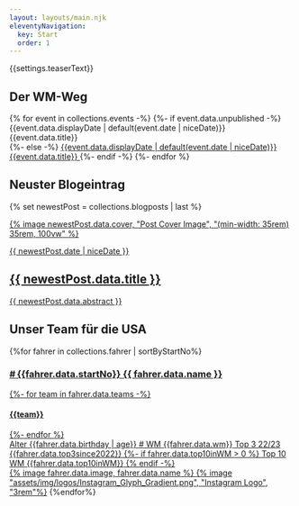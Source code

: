 ```yaml
---
layout: layouts/main.njk
eleventyNavigation:
  key: Start
  order: 1
---
```


{{settings.teaserText}}

## Der WM-Weg

<section class="timeline">
  {% for event in collections.events -%}
    {%- if event.data.unpublished -%}
      <div class="timeline-entry future">
        <span class="date">{{event.data.displayDate | default(event.date | niceDate)}}</span>
        <span class="title">{{event.data.title}}</span>
      </div>
    {%- else -%}
      <a href="{{event.url}}" class="timeline-entry">
        <span class="date">{{event.data.displayDate | default(event.date | niceDate)}}</span>
        <span class="title">{{event.data.title}}</span>
      </a>
    {%- endif -%}
  {%- endfor %}
</section>

## Neuster Blogeintrag
{% set newestPost = collections.blogposts | last %}
<a href="{{ newestPost.url }}">
  <article class="blogpost card card-hover">
    {% image newestPost.data.cover, "Post Cover Image", "(min-width: 35rem) 35rem, 100vw" %}
    <p class="post_date">{{ newestPost.date | niceDate }}</p>
    <h2 class="post_title">{{ newestPost.data.title }}</h2>
    <div class="post_abstract">
    
{{ newestPost.data.abstract }}

</div>
  </article>
</a>

## Unser Team für die USA

<section class="fahrer-cards">
  {%for fahrer in collections.fahrer | sortByStartNo%}
  <a href="{{fahrer.url}}" class="card fahrer card-hover">
    <h3 class="name">#&thinsp;{{fahrer.data.startNo}} {{ fahrer.data.name }}</h3>
    <div class="team">
    {%- for team in fahrer.data.teams -%}
    <h4>{{team}}</h4>
    {%- endfor %}
    </div>
    <div class="stats">
      <span class="age label">Alter</span>
      <span class="age value">{{fahrer.data.birthday | age}}</span>
      <span class="prevWM label"># WM</span>
      <span class="prevWM value">{{fahrer.data.wm}}</span>
      <span class="top3 label">Top 3 22/23</span>
      <span class="top3 value">{{fahrer.data.top3since2022}}</span>
      {%- if fahrer.data.top10inWM > 0 %}
      <span class="top10 label">Top 10 WM</span>
      <span class="top10 value">{{fahrer.data.top10inWM}}</span>
      {% endif -%}
    </div>
    {% image fahrer.data.image, fahrer.data.name %}
  </a>
  <a href="https://instagram.com/{{fahrer.data.instagram}}" class="insta">{% image "assets/img/logos/Instagram_Glyph_Gradient.png", "Instagram Logo", "3rem"%}</a>
  {%endfor%}
</section>
